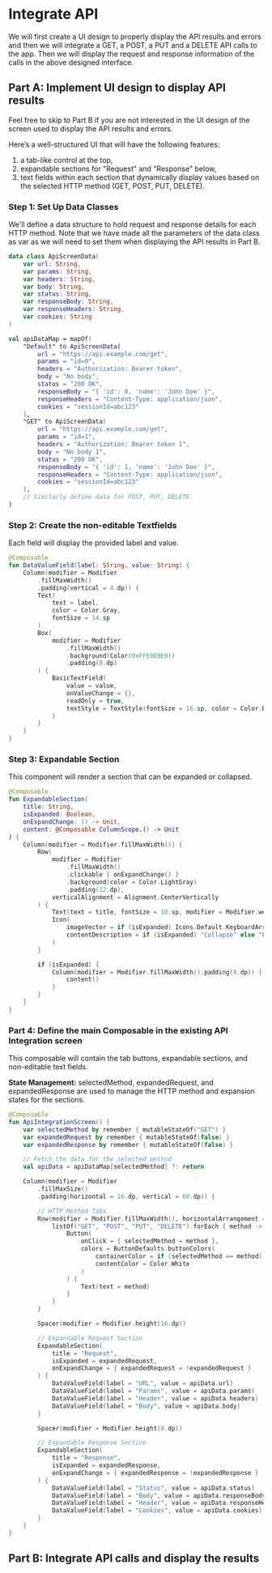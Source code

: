 # Integrate API

We will first create a UI design to properly display the API results and errors
and then we will integrate a GET, a POST, a PUT and a DELETE API calls to the app.
Then we will display the request and response information of the calls in the
above designed interface.

## Part A: Implement UI design to display API results
Feel free to skip to Part B if you are not interested in the UI design of the
screen used to display the API results and errors.

Here’s a well-structured UI that will have the following features:
1. a tab-like control at the top, 
2. expandable sections for "Request" and "Response" below, 
3. text fields within each section that dynamically display values based on the 
selected HTTP method (GET, POST, PUT, DELETE).

### Step 1: Set Up Data Classes
We'll define a data structure to hold request and response details for each HTTP 
method. Note that we have made all the parameters of the data class as var as we
will need to set them when displaying the API results in Part B.

```kotlin
data class ApiScreenData(
    var url: String,
    var params: String,
    var headers: String,
    var body: String,
    var status: String,
    var responseBody: String,
    var responseHeaders: String,
    var cookies: String
)

val apiDataMap = mapOf(
    "Default" to ApiScreenData(
        url = "https://api.example.com/get",
        params = "id=0",
        headers = "Authorization: Bearer token",
        body = "No body",
        status = "200 OK",
        responseBody = "{ 'id': 0, 'name': 'John Doe' }",
        responseHeaders = "Content-Type: application/json",
        cookies = "sessionId=abc123"
    ),
    "GET" to ApiScreenData(
        url = "https://api.example.com/get",
        params = "id=1",
        headers = "Authorization: Bearer token 1",
        body = "No body 1",
        status = "200 OK",
        responseBody = "{ 'id': 1, 'name': 'John Doe' }",
        responseHeaders = "Content-Type: application/json",
        cookies = "sessionId=abc123"
    ),
    // Similarly define data for POST, PUT, DELETE
)
```

### Step 2: Create the non-editable Textfields
Each field will display the provided label and value.
```kotlin
@Composable
fun DataValueField(label: String, value: String) {
    Column(modifier = Modifier
        .fillMaxWidth()
        .padding(vertical = 4.dp)) {
        Text(
            text = label,
            color = Color.Gray,
            fontSize = 14.sp
        )
        Box(
            modifier = Modifier
                .fillMaxWidth()
                .background(Color(0xFFE0E0E0))
                .padding(8.dp)
        ) {
            BasicTextField(
                value = value,
                onValueChange = {},
                readOnly = true,
                textStyle = TextStyle(fontSize = 16.sp, color = Color.Black)
            )
        }
    }
}
```

### Step 3: Expandable Section
This component will render a section that can be expanded or collapsed.

```kotlin
@Composable
fun ExpandableSection(
    title: String,
    isExpanded: Boolean,
    onExpandChange: () -> Unit,
    content: @Composable ColumnScope.() -> Unit
) {
    Column(modifier = Modifier.fillMaxWidth()) {
        Row(
            modifier = Modifier
                .fillMaxWidth()
                .clickable { onExpandChange() }
                .background(color = Color.LightGray)
                .padding(12.dp),
            verticalAlignment = Alignment.CenterVertically
        ) {
            Text(text = title, fontSize = 18.sp, modifier = Modifier.weight(1f))
            Icon(
                imageVector = if (isExpanded) Icons.Default.KeyboardArrowDown else Icons.Default.KeyboardArrowRight,
                contentDescription = if (isExpanded) "Collapse" else "Expand"
            )
        }

        if (isExpanded) {
            Column(modifier = Modifier.fillMaxWidth().padding(8.dp)) {
                content()
            }
        }
    }
}
```

### Part 4: Define the main Composable in the existing API Integration screen
This composable will contain the tab buttons, expandable sections, and non-editable 
text fields.

**State Management:** selectedMethod, expandedRequest, and expandedResponse are 
used to manage the HTTP method and expansion states for the sections.

```kotlin
@Composable
fun ApiIntegrationScreen() {
    var selectedMethod by remember { mutableStateOf("GET") }
    var expandedRequest by remember { mutableStateOf(false) }
    var expandedResponse by remember { mutableStateOf(false) }

    // Fetch the data for the selected method
    val apiData = apiDataMap[selectedMethod] ?: return

    Column(modifier = Modifier
        .fillMaxSize()
        .padding(horizontal = 16.dp, vertical = 60.dp)) {

        // HTTP Method Tabs
        Row(modifier = Modifier.fillMaxWidth(), horizontalArrangement = Arrangement.SpaceBetween) {
            listOf("GET", "POST", "PUT", "DELETE").forEach { method ->
                Button(
                    onClick = { selectedMethod = method },
                    colors = ButtonDefaults.buttonColors(
                        containerColor = if (selectedMethod == method) Color.Blue else Color.LightGray,
                        contentColor = Color.White
                    )
                ) {
                    Text(text = method)
                }
            }
        }

        Spacer(modifier = Modifier.height(16.dp))

        // Expandable Request Section
        ExpandableSection(
            title = "Request",
            isExpanded = expandedRequest,
            onExpandChange = { expandedRequest = !expandedRequest }
        ) {
            DataValueField(label = "URL", value = apiData.url)
            DataValueField(label = "Params", value = apiData.params)
            DataValueField(label = "Header", value = apiData.headers)
            DataValueField(label = "Body", value = apiData.body)
        }

        Spacer(modifier = Modifier.height(8.dp))

        // Expandable Response Section
        ExpandableSection(
            title = "Response",
            isExpanded = expandedResponse,
            onExpandChange = { expandedResponse = !expandedResponse }
        ) {
            DataValueField(label = "Status", value = apiData.status)
            DataValueField(label = "Body", value = apiData.responseBody)
            DataValueField(label = "Header", value = apiData.responseHeaders)
            DataValueField(label = "Cookies", value = apiData.cookies)
        }
    }
}
```



## Part B: Integrate API calls and display the results